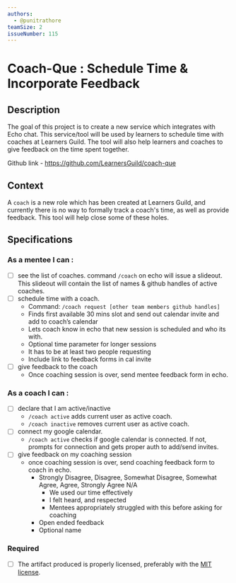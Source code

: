 ```yaml
---
authors:
  - @punitrathore
teamSize: 2
issueNumber: 115
---
```


# Coach-Que : Schedule Time & Incorporate Feedback

## Description

The goal of this project is to create a new service which integrates with Echo chat.  This service/tool will be used by learners to schedule time with coaches at Learners Guild. The tool will also help learners and coaches to give feedback on the time spent together.

Github link - https://github.com/LearnersGuild/coach-que

## Context

A `coach` is a new role which has been created at Learners Guild, and currently there is no way to formally track a coach's time, as well as provide feedback. This tool will help close some of these holes.

## Specifications

### As a mentee I can :
- [ ] see the list of coaches. command `/coach` on echo will issue a slideout. This slideout will contain the list of names & github handles of active coaches.
- [ ] schedule time with a coach.
    - Command: `/coach request [other team members github handles]`
    - Finds first available 30 mins slot and send out calendar invite and add to coach’s calendar
    -  Lets coach know in echo that new session is scheduled and who its with.
    -  Optional time parameter for longer sessions
    -  It has to be at least two people requesting
    -  Include link to feedback forms in cal invite
- [ ] give feedback to the coach
    - Once coaching session is over, send mentee feedback form in echo.

### As a coach I can :
- [ ] declare that I am active/inactive
   - `/coach active` adds current user as active coach.
   - `/coach inactive` removes current user as active coach.
- [ ] connect my google calendar.
   - `/coach active` checks if google calendar is connected. If not, prompts for connection and gets proper auth to add/send invites.
- [ ] give feedback on my coaching session
    - once coaching session is over, send coaching feedback form to coach in echo.
        - Strongly Disagree, Disagree, Somewhat Disagree, Somewhat Agree, Agree, Strongly Agree N/A
            - We used our time effectively
            - I felt heard, and respected
            - Mentees appropriately struggled with this before asking for coaching
        - Open ended feedback
        - Optional name

### Required

- [ ] The artifact produced is properly licensed, preferably with the [MIT license][mit-license].

[mit-license]: https://opensource.org/licenses/MIT
